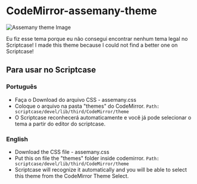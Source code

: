 # CodeMirror-assemany-theme

![Assemany theme Image](https://raw.github.com/guiassemany/CodeMirror-assemany-theme/master/img/assemany-theme.png)

Eu fiz esse tema porque eu não consegui encontrar nenhum tema legal no Scriptcase!
I made this theme because I could not find a better one on Scriptcase!

## Para usar no Scriptcase

### Português 
* Faça o Download do arquivo CSS - assemany.css
* Coloque o arquivo na pasta "themes" do CodeMirror. ``` Path: scriptcase/devel/lib/third/CodeMirror/theme ```
* O Scriptcase reconhecerá automaticamente e você já pode selecionar o tema a partir do editor do scriptcase.

### English 
* Download the CSS file - assemany.css
* Put this on file the "themes" folder inside codemirror. ``` Path: scriptcase/devel/lib/third/CodeMirror/theme ```
* Scriptcase will recognize it automatically and you will be able to select this theme from the CodeMirror Theme Select.
